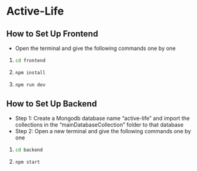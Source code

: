 # Active-Life

## How to Set Up Frontend

- Open the terminal and give the following commands one by one
1. ```bash
   cd frontend
2. ```bash
   npm install
3. ```bash
   npm run dev

## How to Set Up Backend

- Step 1: Create a Mongodb database name “active-life” and
import the collections in the “mainDatabaseCollection” folder to that database
- Step 2: Open a new terminal and give the following commands one by one
1. ```bash
   cd backend
2. ```bash
   npm start
